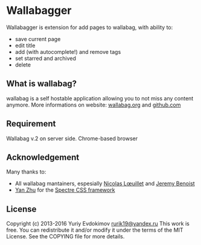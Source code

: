 # Wallabagger

Wallabagger is extension for add pages to wallabag, with ability to:
- save current page
- edit title
- add (with autocomplete!) and remove tags
- set starred and  archived
- delete

## What is wallabag?
wallabag is a self hostable application allowing you to not miss any content anymore.
More informations on website: [wallabag.org](https://wallabag.org) and [github.com](https://github.com/wallabag/wallabag)

## Requirement
Wallabag v.2 on server side.
Chrome-based browser

## Acknowledgement
Many thanks to:
- All wallabag mantainers, espesially [Nicolas Lœuillet](https://github.com/nicosomb) and [Jeremy Benoist](https://github.com/j0k3r)
- [Yan Zhu](https://github.com/picturepan2) for the [Spectre CSS framework](https://github.com/picturepan2/spectre)  


## License
Copyright (c) 2013-2016 Yuriy Evdokimov <rurik19@yandex.ru>
This work is free. You can redistribute it and/or modify it under the
terms of the MIT License. See the COPYING file for more details.